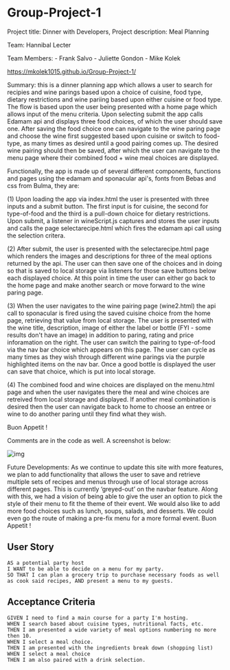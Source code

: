 # Group-Project-1

Project title:  Dinner with Developers,    Project description: Meal Planning 

Team:  Hannibal Lecter

Team Members: 
    - Frank Salvo
    - Juliette Gondon
    - Mike Kolek

https://mkolek1015.github.io/Group-Project-1/

Summary: this is a dinner planning app which allows a user to search for recipies and wine parings based upon a choice of cuisine, food type, dietary restrictions and wine pariing based upon either cuisine or food type.   The flow is based upon the user being presented with a home page which allows input of the menu criteria.  Upon selecting submit the app calls Edamam api and displays three food choices, of which the user should save one.   After saving the food choice one can navigate to the wine paring page and choose the wine first suggested based upon cuisine or switch to food-type, as many times as desired until a good pairing comes up.   The desired wine pairing should then be saved, after which the user can navigate to the menu page where their combined food + wine meal choices are displayed. 

Functionally, the app is made up of several different components, functions and pages using the edamam and sponacular api's, fonts from Bebas and css from Bulma, they are:

(1) Upon loading the app via index.html the user is presented with three inputs and a submit button.  The first input is for cuisine, the second for type-of-food and the third is a pull-down choice for dietary restrictions.  Upon submit, a listener in wineScript.js captures and stores the user inputs and calls the page selectarecipe.html which fires the edamam api call using the selection critera. 

(2) After submit, the user is presented with the selectarecipe.html page which renders the images and descriptions for three of the meal options returned by the api.  The user can then save one of the choices and in doing so that is saved to local storage via listeners for those save buttons below each displayed choice.    At this point in time the user can either go back to the home page and make another search or move forward to the wine paring page. 

(3) When the user navigates to the wine pairing page (wine2.html) the api call to sponacular is fired using the saved cuisine choice from the home page, retrieving that value from local storage.  The user is presented with the wine title, description, image of either the label or bottle (FYI - some results don't have an image) in addition to paring, rating and price inforamation on the right.   The user can switch the pairing to type-of-food via the nav bar choice which appears on this page.  The user can cycle as many times as they wish through different wine parings via the purple highlighted items on the nav bar.  Once a good bottle is displayed the user can save that choice, which is put into local storage. 

(4) The combined food and wine choices are displayed on the menu.html page and when the user navigates there the meal and wine choices are retreived from local storage and displayed.  If another meal combination is desired then the user can navigate back to home to choose an entree or wine to do another paring until they find what they wish. 

Buon Appetit ! 

Comments are in the code as well. A screenshot is below:

![img](https://github.com/mkolek1015/Group-Project-1/blob/fhsalvo2/images/DinnerWithDevelopers-screenshot.jpg)

Future Developments: As we continue to update this site with more features, we plan to add functionality that allows the user to save and retrieve multiple sets of recipes and menus through use of local storage across different pages. This is currently ‘greyed-out’ on the navbar feature. 
Along with this, we had a vision of being able to give the user an option to pick the style of their menu to fit the theme of their event. We would also like to add more food choices such as lunch, soups, salads, and desserts. We could even go the route of making a pre-fix menu for a more formal event. 
Buon Appetit ! 

## User Story

```
AS a potential party host
I WANT to be able to decide on a menu for my party.
SO THAT I can plan a grocery trip to purchase necessary foods as well as cook said recipes, AND present a menu to my guests.

```

## Acceptance Criteria

```
GIVEN I need to find a main course for a party I'm hosting.
WHEN I search based about cuisine types, nutritional facts, etc.
THEN I am presented a wide variety of meal options numbering no more then 10.
WHEN I select a meal choice.
THEN I am presented with the ingredients break down (shopping list)
WHEN I select a meal choice 
THEN I am also paired with a drink selection.


